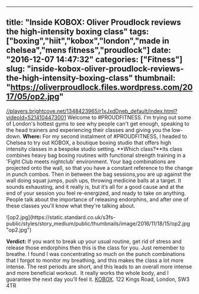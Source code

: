 
---
title: "Inside KOBOX: Oliver Proudlock reviews the high-intensity boxing class"
tags: ["boxing","hiit","kobox","london","made in chelsea","mens fitness","proudlock"]
date: "2016-12-07 14:47:32"
categories: ["Fitness"]
slug: "inside-kobox-oliver-proudlock-reviews-the-high-intensity-boxing-class"
thumbnail: "https://oliverproudlock.files.wordpress.com/2017/05/op2.jpg"
---

[//players.brightcove.net/1348423965/r1xJxdDneb_default/index.html?videoId=5214104473001](//players.brightcove.net/1348423965/r1xJxdDneb_default/index.html?videoId=5214104473001) Welcome to #PROUDFITNESS. I'm trying out some of London's hottest gyms to see why people can't get enough, speaking to the head trainers and experiencing their classes and giving you the low-down. **Where:** For my second instalment of #PROUDFITNESS, I headed to Chelsea to try out KOBOX, a boutique boxing studio that offers high intensity classes in a bespoke studio setting. **Which class?**Its class combines heavy bag boxing routines with functional strength training in a 'Fight Club meets nightclub' environment. Your bag combinations are projected onto the wall, so that you have a constant reference to the change in punch combos. Then in between the bag sessions,you are up against the wall doing squat jumps, push ups, throwing medicine balls at a target. It sounds exhausting, and it really is, but it’s all for a good cause and at the end of your session you feel re-energized, and ready to take on anything. People talk about the importance of releasing endorphins, and after one of these classes you'll know what they're talking about.

<div class="dnd-widget-wrapper context-sdl_editor_representation type-image atom-align-">

<div class="dnd-atom-rendered">

<div class="image">![op2.jpg](https://static.standard.co.uk/s3fs-public/styles/story_medium/public/thumbnails/image/2016/11/18/15/op2.jpg "op2.jpg")</div>

</div>

</div>

**Verdict:** If you want to break up your usual routine, get rid of stress and release those endorphins then this is the class for you. Just remember to breathe. I found I was concentrating so much on the punch combinations that I forgot to monitor my breathing, and this makes the class a lot more intense. The rest periods are short, and this leads to an overall more intense and more beneficial workout.  It really works the whole body, and I guarantee the next day you’ll feel it. [KOBOX](http://www.koboxlondon.com/). 122 Kings Road, London, SW3 4TR